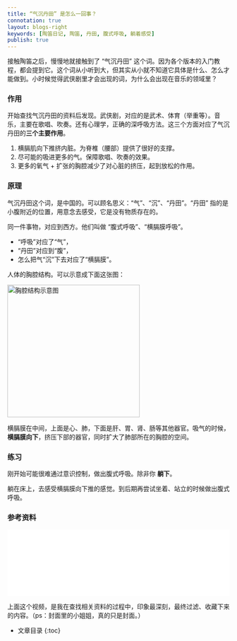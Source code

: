 ```yaml
---
title: “气沉丹田” 是怎么一回事？
connotation: true
layout: blogs-right
keywords: [陶笛日记, 陶笛, 丹田, 腹式呼吸, 躺着感受]
publish: true
---
```


接触陶笛之后，慢慢地就接触到了 “气沉丹田” 这个词。因为各个版本的入门教程，都会提到它。这个词从小听到大，但其实从小就不知道它具体是什么、怎么才能做到。小时候觉得武侠剧里才会出现的词，为什么会出现在音乐的领域里？

### 作用

开始查找气沉丹田的资料后发现。武侠剧，对应的是武术、体育（举重等）。音乐，主要在歌唱、吹奏。还有心理学，正确的深呼吸方法。这三个方面对应了气沉丹田的**三个主要作用**。

1. 横膈肌向下推挤内脏。为脊椎（腰部）提供了很好的支撑。
2. 尽可能的吸进更多的气。保障歌唱、吹奏的效果。
3. 更多的氧气 + 扩张的胸腔减少了对心脏的挤压，起到放松的作用。

### 原理

气沉丹田这个词，是中国的。可以顾名思义：“气”、“沉”、“丹田”。“丹田” 指的是小腹附近的位置，用意念去感受，它是没有物质存在的。     

同一件事物，对应到西方。他们叫做 “腹式呼吸”、“横膈膜呼吸”。     
- “呼吸”对应了“气”，      
- “丹田”对应到“腹”，      
- 怎么把气“沉”下去对应了“横膈膜”。   

人体的胸腔结构。可以示意成下面这张图：    

<img width="300" src="{{ site.url-cdn }}/images/blogs/2018-11-21-qi-chen-dan-tian-01-2.svg" alt="胸腔结构示意图"/>

横膈膜在中间，上面是心、肺，下面是肝、胃、肾、肠等其他器官。吸气的时候，**横膈膜向下**，挤压下部的器官，同时扩大了肺部所在的胸腔的空间。    

### 练习

刚开始可能很难通过意识控制，做出腹式呼吸。除非你 **躺下**。     

躺在床上，去感受横膈膜向下推的感觉。到后期再尝试坐着、站立的时候做出腹式呼吸。      

### 参考资料

<iframe src="//player.bilibili.com/player.html?aid=28228811&cid=48799574&page=1" 
frameborder="no" framespacing="0" allowfullscreen="true"
class="x-article-video" width="100%"> </iframe>

上面这个视频，是我在查找相关资料的过程中，印象最深刻，最终过滤、收藏下来的内容。（ps：封面里的小姐姐，真的只是封面。）




* 文章目录
{:toc}